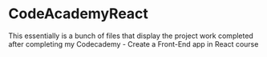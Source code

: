 # CodeAcademyReact

This essentially is a bunch of files that display the project work completed after completing my Codecademy - Create a Front-End app in React course
